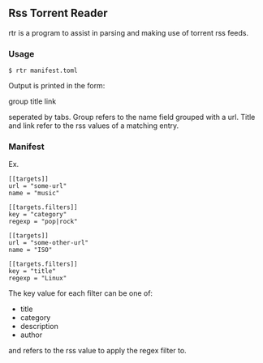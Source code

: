 ## Rss Torrent Reader

rtr is a program to assist in parsing and making use of torrent rss feeds.

### Usage

`$ rtr manifest.toml`

Output is printed in the form:

group	title	link

seperated by tabs. Group refers to the name field grouped with a url. Title and link
refer to the rss values of a matching entry.

### Manifest

Ex.

```
[[targets]]
url = "some-url"
name = "music"

[[targets.filters]]
key = "category"
regexp = "pop|rock"

[[targets]]
url = "some-other-url"
name = "ISO"

[[targets.filters]]
key = "title"
regexp = "Linux"
```

The key value for each filter can be one of:

* title
* category
* description
* author

and refers to the rss value to apply the regex filter to.
